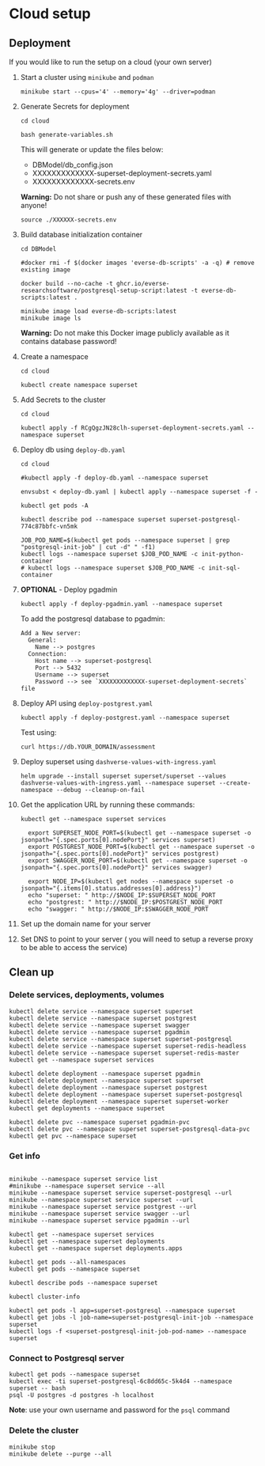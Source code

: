 # Cloud setup

## Deployment

If you would like to run the setup on a cloud (your own server)

1. Start a cluster using `minikube` and `podman`

    ```shell
    minikube start --cpus='4' --memory='4g' --driver=podman
    ```

1. Generate Secrets for deployment

    ```shell
    cd cloud

    bash generate-variables.sh
    ```

    This will generate or update the files below:

    - DBModel/db_config.json
    - XXXXXXXXXXXXX-superset-deployment-secrets.yaml
    - XXXXXXXXXXXXX-secrets.env

    **Warning:** Do not share or push any of these generated files with anyone!

    ```shell
    source ./XXXXXX-secrets.env
    ```

1. Build database initialization container

    ```shell
    cd DBModel

    #docker rmi -f $(docker images 'everse-db-scripts' -a -q) # remove existing image

    docker build --no-cache -t ghcr.io/everse-researchsoftware/postgresql-setup-script:latest -t everse-db-scripts:latest .

    minikube image load everse-db-scripts:latest
    minikube image ls
    ```

    **Warning:** Do not make this Docker image publicly available as it contains database password!

1. Create a namespace

    ```shell
    cd cloud

    kubectl create namespace superset
    ```

1. Add Secrets to the cluster

    ```shell
    cd cloud

    kubectl apply -f RCgQgzJN28clh-superset-deployment-secrets.yaml --namespace superset
    ```

1. Deploy db using `deploy-db.yaml`

    ```shell
    cd cloud

    #kubectl apply -f deploy-db.yaml --namespace superset

    envsubst < deploy-db.yaml | kubectl apply --namespace superset -f -

    kubectl get pods -A

    kubectl describe pod --namespace superset superset-postgresql-774c87bbfc-vn5mk

    JOB_POD_NAME=$(kubectl get pods --namespace superset | grep "postgresql-init-job" | cut -d" " -f1)
    kubectl logs --namespace superset $JOB_POD_NAME -c init-python-container
    # kubectl logs --namespace superset $JOB_POD_NAME -c init-sql-container
    ```

1. **OPTIONAL** - Deploy pgadmin

    ```shell
    kubectl apply -f deploy-pgadmin.yaml --namespace superset
    ```

    To add the postgresql database to pgadmin:

    ```shell
    Add a New server:
      General:
        Name --> postgres
      Connection:
        Host name --> superset-postgresql
        Port --> 5432
        Username --> superset
        Password --> see `XXXXXXXXXXXXX-superset-deployment-secrets` file
    ```

1. Deploy API using `deploy-postgrest.yaml`

    ```shell
    kubectl apply -f deploy-postgrest.yaml --namespace superset
    ```

    Test using:

    ```shell
    curl https://db.YOUR_DOMAIN/assessment
    ```

1. Deploy superset using `dashverse-values-with-ingress.yaml`

    ```shell
    helm upgrade --install superset superset/superset --values dashverse-values-with-ingress.yaml --namespace superset --create-namespace --debug --cleanup-on-fail
    ```

1. Get the application URL by running these commands:

    ```shell
    kubectl get --namespace superset services
    ```

    ```shell
      export SUPERSET_NODE_PORT=$(kubectl get --namespace superset -o jsonpath="{.spec.ports[0].nodePort}" services superset)
      export POSTGREST_NODE_PORT=$(kubectl get --namespace superset -o jsonpath="{.spec.ports[0].nodePort}" services postgrest)
      export SWAGGER_NODE_PORT=$(kubectl get --namespace superset -o jsonpath="{.spec.ports[0].nodePort}" services swagger)

      export NODE_IP=$(kubectl get nodes --namespace superset -o jsonpath="{.items[0].status.addresses[0].address}")
      echo "superset: " http://$NODE_IP:$SUPERSET_NODE_PORT
      echo "postgrest: " http://$NODE_IP:$POSTGREST_NODE_PORT
      echo "swagger: " http://$NODE_IP:$SWAGGER_NODE_PORT
    ```

1. Set up the domain name for your server

1. Set DNS to point to your server ( you will need to setup a reverse proxy to be able to access the service)

## Clean up

### Delete services, deployments, volumes

```shell
kubectl delete service --namespace superset superset
kubectl delete service --namespace superset postgrest
kubectl delete service --namespace superset swagger
kubectl delete service --namespace superset pgadmin
kubectl delete service --namespace superset superset-postgresql
kubectl delete service --namespace superset superset-redis-headless
kubectl delete service --namespace superset superset-redis-master
kubectl get --namespace superset services

kubectl delete deployment --namespace superset pgadmin
kubectl delete deployment --namespace superset superset
kubectl delete deployment --namespace superset postgrest
kubectl delete deployment --namespace superset superset-postgresql
kubectl delete deployment --namespace superset superset-worker
kubectl get deployments --namespace superset

kubectl delete pvc --namespace superset pgadmin-pvc
kubectl delete pvc --namespace superset superset-postgresql-data-pvc
kubectl get pvc --namespace superset
```

### Get info

```shell

minikube --namespace superset service list
#minikube --namespace superset service --all
minikube --namespace superset service superset-postgresql --url
minikube --namespace superset service superset --url
minikube --namespace superset service postgrest --url
minikube --namespace superset service swagger --url
minikube --namespace superset service pgadmin --url

kubectl get --namespace superset services
kubectl get --namespace superset deployments
kubectl get --namespace superset deployments.apps

kubectl get pods --all-namespaces
kubectl get pods --namespace superset

kubectl describe pods --namespace superset

kubectl cluster-info

kubectl get pods -l app=superset-postgresql --namespace superset
kubectl get jobs -l job-name=superset-postgresql-init-job --namespace superset
kubectl logs -f <superset-postgresql-init-job-pod-name> --namespace superset
```

### Connect to Postgresql server

```shell
kubectl get pods --namespace superset
kubectl exec -ti superset-postgresql-6c8dd65c-5k4d4 --namespace superset -- bash
psql -U postgres -d postgres -h localhost
```

**Note**: use your own username and password for the `psql` command

### Delete the cluster

```shell
minikube stop
minikube delete --purge --all
```
